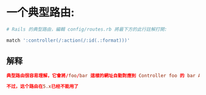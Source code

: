 # 一个典型路由:

```rb
# Rails 的典型路由，編輯 config/routes.rb 將最下方的此行註解打開:

match ':controller(/:action(/:id(.:format)))'
```

## 解释
```conf
典型路由很容易理解，它會將/foo/bar 這樣的網址自動對應到 Controller foo 的 bar Action。

不过，这个路由在5.x已经不能用了
```